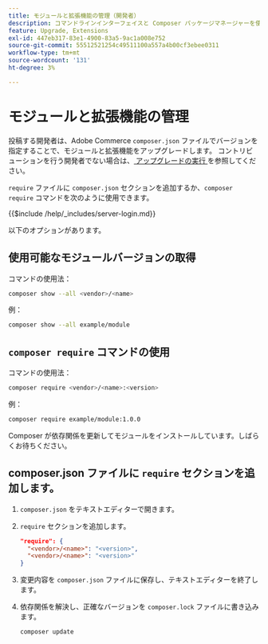 ```yaml
---
title: モジュールと拡張機能の管理（開発者）
description: コマンドラインインターフェイスと Composer パッケージマネージャーを使用して、Adobe Commerce モジュールと拡張機能を管理します。
feature: Upgrade, Extensions
exl-id: 447eb317-83e1-4900-83a5-9ac1a008e752
source-git-commit: 55512521254c49511100a557a4b00cf3ebee0311
workflow-type: tm+mt
source-wordcount: '131'
ht-degree: 3%

---
```


# モジュールと拡張機能の管理

投稿する開発者は、Adobe Commerce `composer.json` ファイルでバージョンを指定することで、モジュールと拡張機能をアップグレードします。 コントリビューションを行う開発者でない場合は、[ アップグレードの実行 ](../implementation/perform-upgrade.md) を参照してください。

`require` ファイルに `composer.json` セクションを追加するか、`composer require` コマンドを次のように使用できます。

{{$include /help/_includes/server-login.md}}

以下のオプションがあります。

## 使用可能なモジュールバージョンの取得

コマンドの使用法：

```bash
composer show --all <vendor>/<name>
```

例：

```bash
composer show --all example/module
```

## `composer require` コマンドの使用

コマンドの使用法：

```bash
composer require <vendor>/<name>:<version>
```

例：

```bash
composer require example/module:1.0.0
```

Composer が依存関係を更新してモジュールをインストールしています。しばらくお待ちください。

## composer.json ファイルに `require` セクションを追加します。

1. `composer.json` をテキストエディターで開きます。

1. `require` セクションを追加します。

   ```json
   "require": {
     "<vendor>/<name>": "<version>",
     "<vendor>/<name>": "<version>"
   }
   ```

1. 変更内容を `composer.json` ファイルに保存し、テキストエディターを終了します。

1. 依存関係を解決し、正確なバージョンを `composer.lock` ファイルに書き込みます。

   ```bash
   composer update
   ```

<!-- Last updated from includes: 2022-09-08 16:00:49 -->
